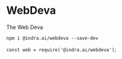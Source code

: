 # WebDeva

The Web Deva

`npm i @indra.ai/webdeva --save-dev`

`const web = require('@indra.ai/webdeva')`;
